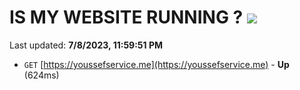 # IS MY WEBSITE RUNNING ? [![](https://img.shields.io/static/v1?label=Sponsor&message=%E2%9D%A4&logo=GitHub&color=%23fe8e86)](https://github.com/sponsors/<username>)

Last updated: **7/8/2023, 11:59:51 PM**

- `GET` [https://youssefservice.me](https://youssefservice.me) - **Up** (624ms)
